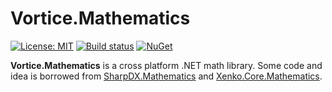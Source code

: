 # Vortice.Mathematics

[![License: MIT](https://img.shields.io/badge/License-MIT-yellow.svg)](https://github.com/amerkoleci/Vortice.Mathematics/blob/master/LICENSE)
[![Build status](https://github.com/amerkoleci/Vortice.Mathematics/workflows/Build/badge.svg)](https://github.com/amerkoleci/Vortice.Mathematics/actions)
[![NuGet](https://img.shields.io/nuget/v/Vortice.Mathematics.svg)](https://www.nuget.org/packages/Vortice.Mathematics)

**Vortice.Mathematics** is a cross platform .NET math library. Some code and idea is borrowed from [SharpDX.Mathematics](https://github.com/sharpdx/SharpDX/tree/master/Source/SharpDX.Mathematics) and [Xenko.Core.Mathematics](https://github.com/xenko3d/xenko/tree/master/sources/core/Xenko.Core.Mathematics).
